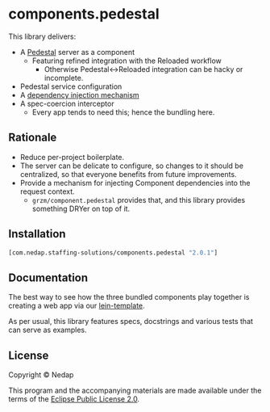 # components.pedestal

This library delivers:

* A [Pedestal](https://github.com/pedestal/pedestal) server as a component
  * Featuring refined integration with the Reloaded workflow
    * Otherwise Pedestal<->Reloaded integration can be hacky or incomplete.
* Pedestal service configuration
* A [dependency injection mechanism](https://github.com/grzm/component.pedestal)
* A spec-coercion interceptor
  * Every app tends to need this; hence the bundling here. 

## Rationale

* Reduce per-project boilerplate.
* The server can be delicate to configure, so changes to it should be centralized, so that everyone benefits from future improvements.
* Provide a mechanism for injecting Component dependencies into the request context.
  * `grzm/component.pedestal` provides that, and this library provides something DRYer on top of it.

## Installation

```clojure
[com.nedap.staffing-solutions/components.pedestal "2.0.1"]
```

## Documentation

The best way to see how the three bundled components play together is creating a web app via our [lein-template](https://github.com/nedap/lein-template).

As per usual, this library features specs, docstrings and various tests that can serve as examples.

## License

Copyright © Nedap

This program and the accompanying materials are made available under the terms of the [Eclipse Public License 2.0](https://www.eclipse.org/legal/epl-2.0).
